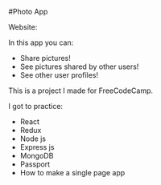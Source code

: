 #Photo App

Website: 

In this app you can:
* Share pictures!
* See pictures shared by other users!
* See other user profiles!

This is a project I made for FreeCodeCamp.

I got to practice:
* React
* Redux
* Node js
* Express js
* MongoDB
* Passport
* How to make a single page app